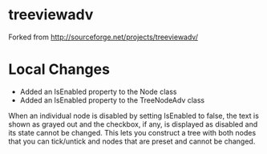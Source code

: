 treeviewadv
===========

Forked from http://sourceforge.net/projects/treeviewadv/

# Local Changes

* Added an IsEnabled property to the Node class
* Added an IsEnabled property to the TreeNodeAdv class

When an individual node is disabled by setting IsEnabled to false, the text is shown as grayed out and the checkbox, if any, is displayed as disabled and its state cannot be changed. This lets you construct a tree with both nodes that you can tick/untick and nodes that are preset and cannot be changed.
